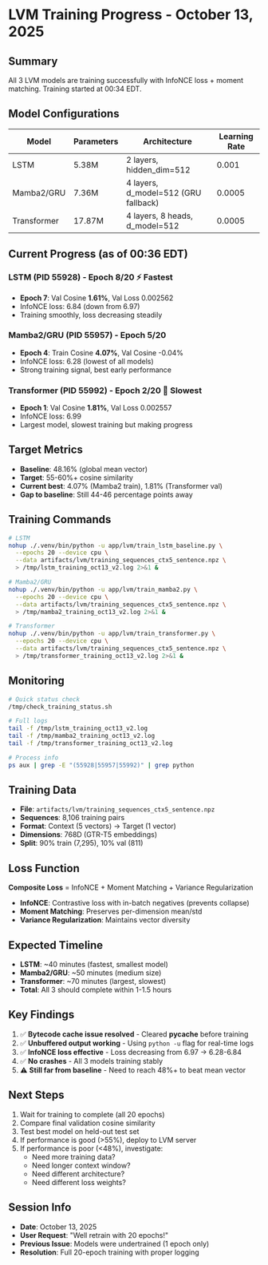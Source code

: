 # LVM Training Progress - October 13, 2025

## Summary

All 3 LVM models are training successfully with InfoNCE loss + moment matching. Training started at 00:34 EDT.

## Model Configurations

| Model | Parameters | Architecture | Learning Rate |
|-------|-----------|--------------|---------------|
| LSTM | 5.38M | 2 layers, hidden_dim=512 | 0.001 |
| Mamba2/GRU | 7.36M | 4 layers, d_model=512 (GRU fallback) | 0.0005 |
| Transformer | 17.87M | 4 layers, 8 heads, d_model=512 | 0.0005 |

## Current Progress (as of 00:36 EDT)

### LSTM (PID 55928) - Epoch 8/20 ⚡ Fastest
- **Epoch 7**: Val Cosine **1.61%**, Val Loss 0.002562
- InfoNCE loss: 6.84 (down from 6.97)
- Training smoothly, loss decreasing steadily

### Mamba2/GRU (PID 55957) - Epoch 5/20
- **Epoch 4**: Train Cosine **4.07%**, Val Cosine -0.04%
- InfoNCE loss: 6.28 (lowest of all models)
- Strong training signal, best early performance

### Transformer (PID 55992) - Epoch 2/20 🐢 Slowest
- **Epoch 1**: Val Cosine **1.81%**, Val Loss 0.002557
- InfoNCE loss: 6.99
- Largest model, slowest training but making progress

## Target Metrics

- **Baseline**: 48.16% (global mean vector)
- **Target**: 55-60%+ cosine similarity
- **Current best**: 4.07% (Mamba2 train), 1.81% (Transformer val)
- **Gap to baseline**: Still 44-46 percentage points away

## Training Commands

```bash
# LSTM
nohup ./.venv/bin/python -u app/lvm/train_lstm_baseline.py \
  --epochs 20 --device cpu \
  --data artifacts/lvm/training_sequences_ctx5_sentence.npz \
  > /tmp/lstm_training_oct13_v2.log 2>&1 &

# Mamba2/GRU
nohup ./.venv/bin/python -u app/lvm/train_mamba2.py \
  --epochs 20 --device cpu \
  --data artifacts/lvm/training_sequences_ctx5_sentence.npz \
  > /tmp/mamba2_training_oct13_v2.log 2>&1 &

# Transformer
nohup ./.venv/bin/python -u app/lvm/train_transformer.py \
  --epochs 20 --device cpu \
  --data artifacts/lvm/training_sequences_ctx5_sentence.npz \
  > /tmp/transformer_training_oct13_v2.log 2>&1 &
```

## Monitoring

```bash
# Quick status check
/tmp/check_training_status.sh

# Full logs
tail -f /tmp/lstm_training_oct13_v2.log
tail -f /tmp/mamba2_training_oct13_v2.log
tail -f /tmp/transformer_training_oct13_v2.log

# Process info
ps aux | grep -E "(55928|55957|55992)" | grep python
```

## Training Data

- **File**: `artifacts/lvm/training_sequences_ctx5_sentence.npz`
- **Sequences**: 8,106 training pairs
- **Format**: Context (5 vectors) → Target (1 vector)
- **Dimensions**: 768D (GTR-T5 embeddings)
- **Split**: 90% train (7,295), 10% val (811)

## Loss Function

**Composite Loss** = InfoNCE + Moment Matching + Variance Regularization

- **InfoNCE**: Contrastive loss with in-batch negatives (prevents collapse)
- **Moment Matching**: Preserves per-dimension mean/std
- **Variance Regularization**: Maintains vector diversity

## Expected Timeline

- **LSTM**: ~40 minutes (fastest, smallest model)
- **Mamba2/GRU**: ~50 minutes (medium size)
- **Transformer**: ~70 minutes (largest, slowest)
- **Total**: All 3 should complete within 1-1.5 hours

## Key Findings

1. ✅ **Bytecode cache issue resolved** - Cleared __pycache__ before training
2. ✅ **Unbuffered output working** - Using `python -u` flag for real-time logs
3. ✅ **InfoNCE loss effective** - Loss decreasing from 6.97 → 6.28-6.84
4. ✅ **No crashes** - All 3 models training stably
5. ⚠️ **Still far from baseline** - Need to reach 48%+ to beat mean vector

## Next Steps

1. Wait for training to complete (all 20 epochs)
2. Compare final validation cosine similarity
3. Test best model on held-out test set
4. If performance is good (>55%), deploy to LVM server
5. If performance is poor (<48%), investigate:
   - Need more training data?
   - Need longer context window?
   - Need different architecture?
   - Need different loss weights?

## Session Info

- **Date**: October 13, 2025
- **User Request**: "Well retrain with 20 epochs!"
- **Previous Issue**: Models were undertrained (1 epoch only)
- **Resolution**: Full 20-epoch training with proper logging
